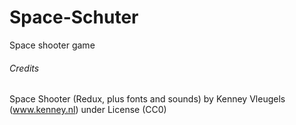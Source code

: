 # Space-Schuter
Space shooter game

###### Credits
Space Shooter (Redux, plus fonts and sounds) by Kenney Vleugels (www.kenney.nl) under License (CC0)
